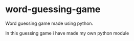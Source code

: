 # word-guessing-game
Word guessing game made using python.

In this guessing game i have made my own python module
